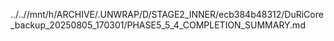 ../..//mnt/h/ARCHIVE/.UNWRAP/D/STAGE2_INNER/ecb384b48312/DuRiCore_backup_20250805_170301/PHASE5_5_4_COMPLETION_SUMMARY.md